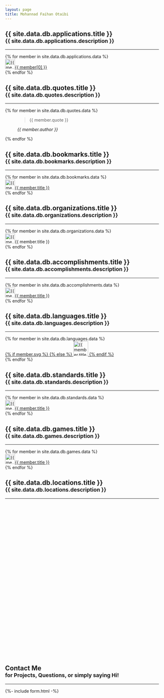 ```yaml
---
layout: page
title: Mohannad Faihan Otaibi
---
```


<!-- Applications -->
<section markdown="1" class="my-5 px-3 py-5">
<div class="container">
<h2>{{ site.data.db.applications.title }} <br /> <small class="text-muted">{{ site.data.db.applications.description }}</small></h2>
<hr class="my-4" />
<div class="row g-3">
    {% for member in site.data.db.applications.data %}
    <div class="col-12 col-md-3 mini-link">
        <a rel="nofollow" href="{{ member[1].url }}">
            <img height="32" alt="{{ member[0] }}" src="{{site.favicon_grabber}}{{ member[1].url }}" class="" /><span class="col-10">{{ member[0] }}</span>
        </a>
    </div>
    {% endfor %}
</div>
</div>
</section>

<!-- Quotes -->
<section markdown="1" class="my-5 px-3 py-5">
<div class="container">
<h2>{{ site.data.db.quotes.title }} <br /> <small class="text-muted">{{ site.data.db.quotes.description }}</small></h2>
<hr class="my-4" />
{% for member in site.data.db.quotes.data %}

<figure class="mb-4">
  <blockquote class="blockquote ps-3">
    <p>{{ member.quote }}</p>
  </blockquote>
  <figcaption class="blockquote-footer">
    <cite title="Source Title">{{ member.author }}</cite>
  </figcaption>
</figure>

{% endfor %}
</div>
</section>

<!-- Bookmarks -->
<section markdown="1" class="my-5 px-3 py-5">
<div class="container">
<h2>{{ site.data.db.bookmarks.title }} <br /> <small class="text-muted">{{ site.data.db.bookmarks.description }}</small></h2>
<hr class="my-4" />
<div class="row g-3">
    {% for member in site.data.db.bookmarks.data %}
    <div class="col-12 col-md-4 mini-link">
        <a rel="nofollow" href="{{ member.url }}">
            <img height="32" alt="{{ member.title }}" src="{{site.favicon_grabber}}{{ member.url }}" class="" /><span class="col-10">{{ member.title }}</span>
        </a>
    </div>
    {% endfor %}
</div>
</div>
</section>

<!-- Organizations -->
<section markdown="1" class="my-5 px-3 py-5">
<div class="container">
<h2>{{ site.data.db.organizations.title }} <br /> <small class="text-muted">{{ site.data.db.organizations.description }}</small></h2>
<hr class="my-4" />
<div class="row g-3">
    {% for member in site.data.db.organizations.data %}
    <div class="col-12 col-md-3 mini-link">
        <a>
            <img height="32" alt="{{ member.title }}" src="{{site.favicon_grabber}}{{ member.url }}" class="" /><span class="col-10">{{ member.title }}</span>
        </a>
    </div>
    {% endfor %}
</div>
</div>
</section>

<!-- Things Done -->

<section markdown="1" class="my-5 px-3 py-5">
<div class="container">
<h2>{{ site.data.db.accomplishments.title }} <br /> <small class="text-muted">{{ site.data.db.accomplishments.description }}</small></h2>
<hr class="my-4" />
<div class="row g-3">
    {% for member in site.data.db.accomplishments.data %}
    <div class="col-12 col-md-6 mini-link">
        <a rel="nofollow" href="{{ member.url }}">
            <img height="32" alt="{{ member.title }}" src="{{site.favicon_grabber}}{{ member.url }}" class="" /><span {% if member.arabic %}dir="rtl" {% endif %} class="col-10">{{ member.title }}</span>
        </a>
    </div>
    {% endfor %}
</div>
</div>
</section>

<section markdown="1" class="my-5 px-3 py-5">
<div class="container">
<h2>{{ site.data.db.languages.title }} <br /> <small class="text-muted">{{ site.data.db.languages.description }}</small></h2>
<hr class="my-4" />
<div class="row g-3">
    {% for member in site.data.db.languages.data %}
    <div class="col-4 col-md-1 mini-link">
        <a rel="nofollow" href="{{ member.url }}">
            {% if member.svg %}
                <i class="{{ member.svg }}"></i>
            {% else %}
                <img height="48" alt="{{ member.title }}" src="{{site.favicon_grabber}}{{ member.url }}" class="grayscale" />
            {% endif %}
        </a>
    </div>
    {% endfor %}
</div>
</div>
</section>

<section markdown="1" class="my-5 px-3 py-5">
<div class="container">
<h2>{{ site.data.db.standards.title }} <br /> <small class="text-muted">{{ site.data.db.standards.description }}</small></h2>
<hr class="my-4" />
<div class="row g-3">
    {% for member in site.data.db.standards.data %}
    <div class="col-12 col-md-4 mini-link">
        <a rel="nofollow" href="{{ member.url }}">
            <img height="32" alt="{{ member.title }}" src="{{site.favicon_grabber}}{{ member.url }}" class="" /><span {% if member.arabic %}dir="rtl" {% endif %} class="col-10">{{ member.title }}</span>
        </a>
    </div>
    {% endfor %}
</div>
</div>
</section>

<section markdown="1" class="my-5 px-3 py-5">
<div class="container">
<h2>{{ site.data.db.games.title }} <br /> <small class="text-muted">{{ site.data.db.games.description }}</small></h2>
<hr class="my-4" />
<div class="row g-3">
    {% for member in site.data.db.games.data %}
    <div class="col-12 col-md-4 mini-link">
        <a rel="nofollow" href="{{ member.url }}">
            <img height="32" style="height:32px;" alt="{{ member.title }}" src="{{site.favicon_grabber}}{{ member.url }}" class="" /><span {% if member.arabic %}dir="rtl" {% endif %} class="col-10">{{ member.title }}</span>
        </a>
    </div>
    {% endfor %}
</div>
</div>
</section>

<section markdown="1" class="my-5 px-3 py-5">
<div class="container">
<h2>{{ site.data.db.locations.title }} <br /> <small class="text-muted">{{ site.data.db.locations.description }}</small></h2>
<hr class="my-4" />
<div id="map" class="shadow-sm" style="height:500px; border-radius:1rem;"></div>
</div>
</section>

<!-- use a serverless form -->
<section markdown="1" class="my-5 px-3 py-5">
<div class="container">
<h2>Contact Me <br /> <small>for Projects, Questions, or simply saying Hi!</small></h2>
<hr class="my-4" />
<!-- a serverless contact us form -->
<div class="card border-0 shadow-sm p-5" style="border-radius:1rem;">
    {%- include form.html -%}
</div>

</div>
</section>
